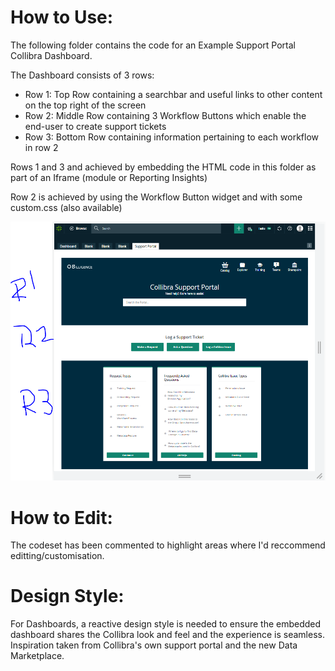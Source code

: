 # How to Use:
The following folder contains the code for an Example Support Portal Collibra Dashboard.

The Dashboard consists of 3 rows:

- Row 1: Top Row containing a searchbar and useful links to other content on the top right of the screen
- Row 2: Middle Row containing 3 Workflow Buttons which enable the end-user to create support tickets
- Row 3: Bottom Row containing information pertaining to each workflow in row 2

Rows 1 and 3 and achieved by embedding the HTML code in this folder as part of an Iframe (module or Reporting Insights)

Row 2 is achieved by using the Workflow Button widget and with some custom.css (also available)

<img src="https://github.com/alvinuseree/Collibra-Open-Source-Content/blob/main/Dashboarding/Example%20Support%20Portal/Support%20Portal.PNG">

# How to Edit:
The codeset has been commented to highlight areas where I'd reccommend editting/customisation.

# Design Style:
For Dashboards, a reactive design style is needed to ensure the embedded dashboard shares the Collibra look and feel and the experience is seamless. Inspiration taken from Collibra's own support portal and the new Data Marketplace.

